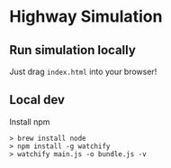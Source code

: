 Highway Simulation
===
Run simulation locally
---
Just drag `index.html` into your browser!

Local dev
---
Install npm
```
> brew install node
> npm install -g watchify
> watchify main.js -o bundle.js -v
```